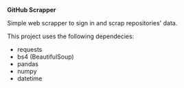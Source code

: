 **GitHub Scrapper**

Simple web scrapper to sign in and scrap repositories' data.


This project uses the following dependecies:

* requests
* bs4 (BeautifulSoup)
* pandas
* numpy
* datetime
